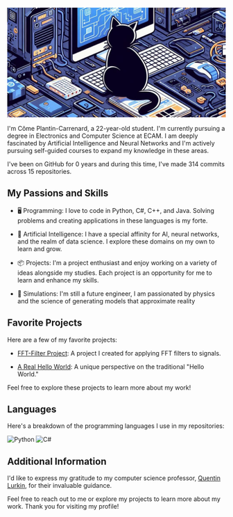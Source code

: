 ![Profile Image](profileImg.jpg)

I'm Côme Plantin-Carrenard, a 22-year-old student. I'm currently pursuing a degree in Electronics and Computer Science at ECAM. I am deeply fascinated by Artificial Intelligence and Neural Networks and I'm actively pursuing self-guided courses to expand my knowledge in these areas.

I've been on GitHub for 0 years and during this time, I've made 314 commits across 15 repositories.

## My Passions and Skills

- 🖥️ Programming: I love to code in Python, C#, C++, and Java. Solving problems and creating applications in these languages is my forte.

- 🤖 Artificial Intelligence: I have a special affinity for AI, neural networks, and the realm of data science. I explore these domains on my own to learn and grow.

- 📦 Projects: I'm a project enthusiast and enjoy working on a variety of ideas alongside my studies. Each project is an opportunity for me to learn and enhance my skills.

- 👷 Simulations: I'm still a future engineer, I am passionated by physics and the science of generating models that approximate reality

## Favorite Projects

Here are a few of my favorite projects:

- [FFT-Filter Project](https://github.com/comus3/FFT-Filter): A project I created for applying FFT filters to signals.

- [A Real Hello World](https://github.com/comus3/A_real_hello_world): A unique perspective on the traditional "Hello World."

Feel free to explore these projects to learn more about my work!

## Languages

Here's a breakdown of the programming languages I use in my repositories:

![Python](https://img.shields.io/static/v1?style=plastic&label=%E2%A0%80&color=555&labelColor=%233572A5&message=Python%EF%B8%B198.8%25)
![C#](https://img.shields.io/static/v1?style=plastic&label=%E2%A0%80&color=555&labelColor=%23178600&message=C%23%EF%B8%B11.1%25)



## Additional Information

I'd like to express my gratitude to my computer science professor, [Quentin Lurkin](https://github.com/qlurkin), for their invaluable guidance.

Feel free to reach out to me or explore my projects to learn more about my work. Thank you for visiting my profile!
